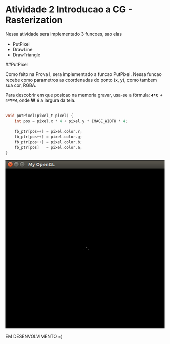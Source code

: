 ﻿# Atividade 2 Introducao a CG - Rasterization

Nessa atividade sera implementado 3 funcoes, sao elas

* PutPixel
* DrawLine
* DrawTriangle

##PutPixel

Como feito na Prova I, sera implementado a funcao PutPixel. Nessa funcao recebe como parametros as coordenadas do ponto (x, y), 
como tambem sua cor, RGBA.

Para descobrir em que posicao na memoria gravar, usa-se a fórmula:
**`4*X + 4*Y*W`**, onde **W** é a largura da tela.

```C

void putPixel(pixel_t pixel) {
    int pos = pixel.x * 4 + pixel.y * IMAGE_WIDTH * 4;
    
    fb_ptr[pos++] = pixel.color.r;
    fb_ptr[pos++] = pixel.color.g;
    fb_ptr[pos++] = pixel.color.b;
    fb_ptr[pos]   = pixel.color.a;
}
```

<p align="center">
  <img src="imagens/figura1.png" >
</p>

EM DESENVOLVIMENTO =)
